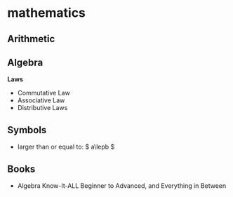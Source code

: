 # mathematics

## Arithmetic

## Algebra

**Laws**

- Commutative Law
- Associative Law
- Distributive Laws

## Symbols

- larger than or equal to: $ a\lepb $

## Books

- Algebra Know-It-ALL Beginner to Advanced, and Everything in Between
